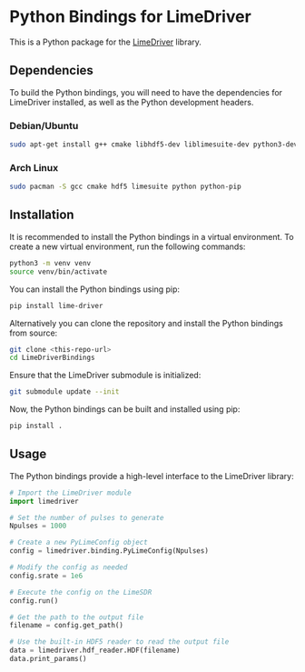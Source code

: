 # Python Bindings for LimeDriver

This is a Python package for the [LimeDriver](https://github.com/nqrduck/LimeDriver/) library.

## Dependencies

To build the Python bindings, you will need to have the dependencies for LimeDriver installed, as well as the Python development headers.

### Debian/Ubuntu

```bash
sudo apt-get install g++ cmake libhdf5-dev liblimesuite-dev python3-dev python3-pip python3-venv
```

### Arch Linux

```bash
sudo pacman -S gcc cmake hdf5 limesuite python python-pip
```

## Installation

It is recommended to install the Python bindings in a virtual environment. To create a new virtual environment, run the following commands:

```bash
python3 -m venv venv
source venv/bin/activate
```

You can install the Python bindings using pip:

```bash
pip install lime-driver
```

Alternatively you can clone the repository and install the Python bindings from source:

```bash
git clone <this-repo-url>
cd LimeDriverBindings
```

Ensure that the LimeDriver submodule is initialized:

```bash
git submodule update --init
```

Now, the Python bindings can be built and installed using pip:

```bash
pip install .
```

## Usage

The Python bindings provide a high-level interface to the LimeDriver library:

```python
# Import the LimeDriver module
import limedriver

# Set the number of pulses to generate
Npulses = 1000

# Create a new PyLimeConfig object
config = limedriver.binding.PyLimeConfig(Npulses)

# Modify the config as needed
config.srate = 1e6

# Execute the config on the LimeSDR
config.run()

# Get the path to the output file
filename = config.get_path()

# Use the built-in HDF5 reader to read the output file
data = limedriver.hdf_reader.HDF(filename)
data.print_params()
```
